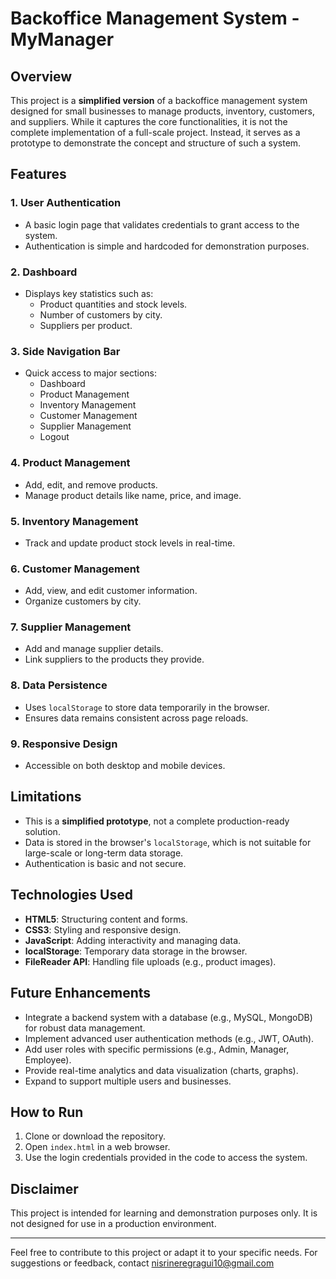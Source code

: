 # Backoffice Management System - MyManager

## Overview

This project is a **simplified version** of a backoffice management system designed for small businesses to manage products, inventory, customers, and suppliers. While it captures the core functionalities, it is not the complete implementation of a full-scale project. Instead, it serves as a prototype to demonstrate the concept and structure of such a system.

## Features

### 1. User Authentication
- A basic login page that validates credentials to grant access to the system.
- Authentication is simple and hardcoded for demonstration purposes.

### 2. Dashboard
- Displays key statistics such as:
  - Product quantities and stock levels.
  - Number of customers by city.
  - Suppliers per product.

### 3. Side Navigation Bar
- Quick access to major sections:
  - Dashboard
  - Product Management
  - Inventory Management
  - Customer Management
  - Supplier Management
  - Logout

### 4. Product Management
- Add, edit, and remove products.
- Manage product details like name, price, and image.

### 5. Inventory Management
- Track and update product stock levels in real-time.

### 6. Customer Management
- Add, view, and edit customer information.
- Organize customers by city.

### 7. Supplier Management
- Add and manage supplier details.
- Link suppliers to the products they provide.

### 8. Data Persistence
- Uses `localStorage` to store data temporarily in the browser.
- Ensures data remains consistent across page reloads.

### 9. Responsive Design
- Accessible on both desktop and mobile devices.

## Limitations
- This is a **simplified prototype**, not a complete production-ready solution.
- Data is stored in the browser's `localStorage`, which is not suitable for large-scale or long-term data storage.
- Authentication is basic and not secure.

## Technologies Used
- **HTML5**: Structuring content and forms.
- **CSS3**: Styling and responsive design.
- **JavaScript**: Adding interactivity and managing data.
- **localStorage**: Temporary data storage in the browser.
- **FileReader API**: Handling file uploads (e.g., product images).

## Future Enhancements
- Integrate a backend system with a database (e.g., MySQL, MongoDB) for robust data management.
- Implement advanced user authentication methods (e.g., JWT, OAuth).
- Add user roles with specific permissions (e.g., Admin, Manager, Employee).
- Provide real-time analytics and data visualization (charts, graphs).
- Expand to support multiple users and businesses.

## How to Run
1. Clone or download the repository.
2. Open `index.html` in a web browser.
3. Use the login credentials provided in the code to access the system. 

## Disclaimer
This project is intended for learning and demonstration purposes only. It is not designed for use in a production environment.

---

Feel free to contribute to this project or adapt it to your specific needs. For suggestions or feedback, contact nisrineregragui10@gmail.com
